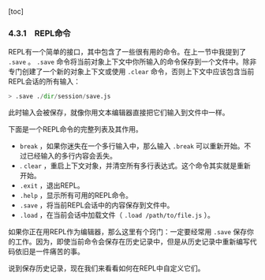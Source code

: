 [toc]

### 4.3.1　REPL命令

REPL有一个简单的接口，其中包含了一些很有用的命令。在上一节中我提到了 `.save` 。 `.save` 命令将当前对象上下文中你所输入的命令保存到一个文件中。除非专门创建了一个新的对象上下文或使用 `.clear` 命令，否则上下文中应该包含当前REPL会话的所有输入：

```python
> .save ./dir/session/save.js
```

此时输入会被保存，就像你用文本编辑器直接把它们输入到文件中一样。

下面是一个REPL命令的完整列表及其作用。

+ `break` ，如果你迷失在一个多行输入中，那么输入 `.break` 可以重新开始。不过已经输入的多行内容会丢失。
+ . `clear` ，重启上下文对象，并清空所有多行表达式。这个命令其实就是重新开始。
+ `.exit` ，退出REPL。
+ `.help` ，显示所有可用的REPL命令。
+ `.save` ，将当前REPL会话中的内容保存到文件中。
+ `.load` ，在当前会话中加载文件（ `.load /path/to/file.js` ）。

如果你正在用REPL作为编辑器，那么这里有个窍门：一定要经常用 `.save` 保存你的工作。因为，即使当前命令会保存在历史记录中，但是从历史记录中重新编写代码依旧是一件痛苦的事。

说到保存历史记录，现在我们来看看如何在REPL中自定义它们。

